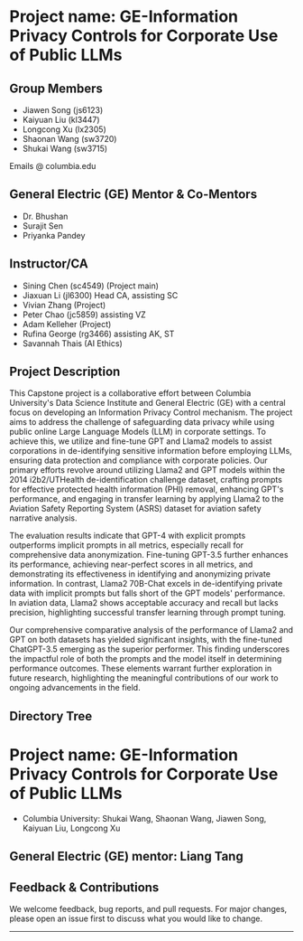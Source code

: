 #  Project name: GE-Information Privacy Controls for Corporate Use of Public LLMs

## Group Members

- Jiawen Song (js6123)
- Kaiyuan Liu (kl3447)
- Longcong Xu (lx2305)
- Shaonan Wang (sw3720)
- Shukai Wang (sw3715)
  
Emails <UNI> @ columbia.edu

## General Electric (GE) Mentor & Co-Mentors

- Dr. Bhushan
- Surajit Sen
- Priyanka Pandey

## Instructor/CA

- Sining Chen (sc4549) (Project main)
- Jiaxuan Li (jl6300) Head CA, assisting SC
- Vivian Zhang (Project)
- Peter Chao (jc5859) assisting VZ
- Adam Kelleher (Project)
- Rufina George (rg3466) assisting AK, ST
- Savannah Thais (AI Ethics)

## Project Description

This Capstone project is a collaborative effort between Columbia University's Data Science Institute and General Electric (GE) with a central focus on developing an Information Privacy Control mechanism. The project aims to address the challenge of safeguarding data privacy while using public online Large Language Models (LLM) in corporate settings. To achieve this, we utilize and fine-tune GPT and Llama2 models to assist corporations in de-identifying sensitive information before employing LLMs, ensuring data protection and compliance with corporate policies. Our primary efforts revolve around utilizing Llama2 and GPT models within the 2014 i2b2/UTHealth de-identification challenge dataset, crafting prompts for effective protected health information (PHI) removal, enhancing GPT's performance, and engaging in transfer learning by applying Llama2 to the Aviation Safety Reporting System (ASRS) dataset for aviation safety narrative analysis.

The evaluation results indicate that GPT-4 with explicit prompts outperforms implicit prompts in all metrics, especially recall for comprehensive data anonymization. Fine-tuning GPT-3.5 further enhances its performance, achieving near-perfect scores in all metrics, and demonstrating its effectiveness in identifying and anonymizing private information. In contrast, Llama2 70B-Chat excels in de-identifying private data with implicit prompts but falls short of the GPT models' performance. In aviation data, Llama2 shows acceptable accuracy and recall but lacks precision, highlighting successful transfer learning through prompt tuning.

Our comprehensive comparative analysis of the performance of Llama2 and GPT on both datasets has yielded significant insights, with the fine-tuned ChatGPT-3.5 emerging as the superior performer. This finding underscores the impactful role of both the prompts and the model itself in determining performance outcomes. These elements warrant further exploration in future research, highlighting the meaningful contributions of our work to ongoing advancements in the field.

## Directory Tree








# Project name: GE-Information Privacy Controls for Corporate Use of Public LLMs

- Columbia University: Shukai Wang, Shaonan Wang, Jiawen Song, Kaiyuan Liu, Longcong Xu

## General Electric (GE) mentor: Liang Tang


## Feedback & Contributions

We welcome feedback, bug reports, and pull requests. For major changes, please open an issue first to discuss what you would like to change.

---

